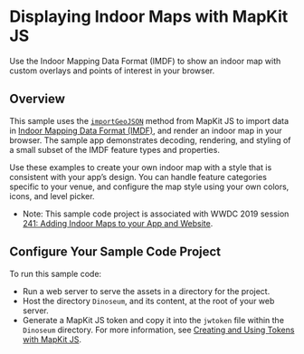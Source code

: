 # Displaying Indoor Maps with MapKit JS

Use the Indoor Mapping Data Format (IMDF) to show an indoor map with custom overlays and points of interest in your browser.

## Overview

This sample uses the [`importGeoJSON`](https://developer.apple.com/documentation/mapkitjs/mapkit/2974044-importgeojson) method from MapKit JS to import data in [Indoor Mapping Data Format (IMDF)](https://register.apple.com/resources/imdf/), and render an indoor map in your browser. The sample app demonstrates decoding, rendering, and styling of a small subset of the IMDF feature types and properties.

Use these examples to create your own indoor map with a style that is consistent with your app’s design. You can handle feature categories specific to your venue, and configure the map style using your own colors, icons, and level picker.

- Note: This sample code project is associated with WWDC 2019 session [241: Adding Indoor Maps to your App and Website](https://developer.apple.com/wwdc19/241).

## Configure Your Sample Code Project

To run this sample code:

- Run a web server to serve the assets in a directory for the project.
- Host the directory `Dinoseum`, and its content, at the root of your web server.
- Generate a MapKit JS token and copy it into the `jwtoken` file within the `Dinoseum` directory. For more information, see [Creating and Using Tokens with MapKit JS](https://developer.apple.com/documentation/mapkitjs/creating_and_using_tokens_with_mapkit_js).
